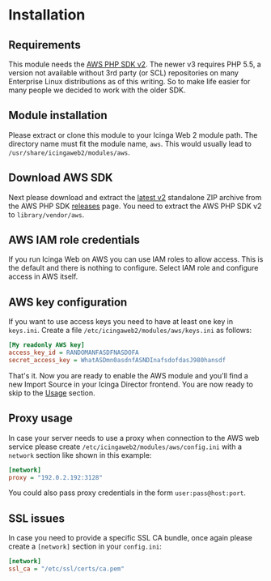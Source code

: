 <a name="Installation-and-Configuration"></a>Installation
============

Requirements
------------

This module needs the [AWS PHP SDK v2](http://docs.aws.amazon.com/aws-sdk-php/v2/guide/).
The newer v3 requires PHP 5.5, a version not available without 3rd party
(or SCL) repositories on many Enterprise Linux distributions as of this
writing. So to make life easier for many people we decided to work with
the older SDK.

Module installation
-------------------

Please extract or clone this module to your Icinga Web 2 module path. The
directory name must fit the module name, `aws`. This would usually lead to
`/usr/share/icingaweb2/modules/aws`.

Download AWS SDK
----------------

Next please download and extract the [latest v2](https://github.com/aws/aws-sdk-php/releases/download/2.8.30/aws.zip) standalone ZIP archive from
the AWS PHP SDK [releases](https://github.com/aws/aws-sdk-php/releases) page.
You need to extract the AWS PHP SDK v2 to `library/vendor/aws`.

AWS IAM role credentials
------------------------

If you run Icinga Web on AWS you can use IAM roles to allow access. This is the
default and there is nothing to configure. Select IAM role and configure access
in AWS itself. 

AWS key configuration
---------------------

If you want to use access keys you need to have at least one key in `keys.ini`.
Create a file `/etc/icingaweb2/modules/aws/keys.ini` as follows:

```ini
[My readonly AWS key]
access_key_id = RANDOMANFASDFNASDOFA
secret_access_key = WhatASDmn0asdnfASNDInafsdofdasJ980hansdf
```

That's it. Now you are ready to enable the AWS module and you'll find a new
Import Source in your Icinga Director frontend. You are now ready to skip to
the [Usage](02-Usage.md) section.

Proxy usage
-----------

In case your server needs to use a proxy when connection to the AWS web service
please create `/etc/icingaweb2/modules/aws/config.ini` with a `network` section
like shown in this example:

```ini
[network]
proxy = "192.0.2.192:3128"
```

You could also pass proxy credentials in the form `user:pass@host:port`.

SSL issues
----------

In case you need to provide a specific SSL CA bundle, once again please create
a `[network]` section in your `config.ini`:

```ini
[network]
ssl_ca = "/etc/ssl/certs/ca.pem"
```
